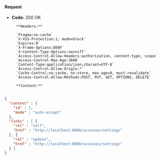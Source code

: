 #### Request

* **Code:** 200 OK

        **Headers:**

        `Pragma:no-cache`
        `X-XSS-Protection:1; mode=block`
        `Expires:0`
        `X-Frame-Options:DENY`
        `X-Content-Type-Options:nosniff`
        `Access-Control-Allow-Headers:authorization, content-type, scope`
        `Access-Control-Max-Age:3600`
        `Content-Type:application/json;charset=UTF-8`
        `Access-Control-Allow-Origin:*`
        `Cache-Control:no-cache, no-store, max-age=0, must-revalidate`
        `Access-Control-Allow-Methods:POST, PUT, GET, OPTIONS, DELETE`

        **Content:**

```json
    
{
  "content" : {
    "id" : 2,
    "mode" : "auto-accept"
  },
  "links" : [ {
    "rel" : "self",
    "href" : "http://localhost:8080/accesses/settings"
  }, {
    "rel" : "update",
    "href" : "http://localhost:8080/accesses/settings"
  } ]
}
```
